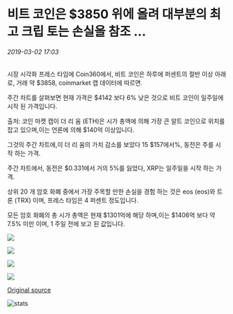# 비트 코인은 $3850 위에 올려 대부분의 최고 크립 토는 손실을 참조 ...

###### 2019-03-02 17:03

시장 시각화 프레스 타임에 Coin360에서, 비트 코인은 하루에 퍼센트의 절반 이상 아래로, 거래 약 $3858, coinmarket 캡 데이터에 따르면.

주간 차트를 살펴보면 현재 가격은 $4142 보다 6% 낮은 것으로 비트 코인이 일주일에 시작 된 가격입니다.

출처: 코인 마켓 캡이 더 리 움 (ETH)은 시가 총액에 의해 가장 큰 알트 코인으로 위치를 잡고 있으며,이는 언론에 의해 $140억 이상입니다.

그것의 주간 차트에,이 더 리 움의 가치 감소를 보았다 15 $157에서%, 동전은 주를 시작 하는 가격.

주간 차트에서, 동전은 $0.331에서 거의 5%를 잃었다, XRP는 일주일을 시작 하는 가격.

상위 20 개 암호 화폐 중에서 가장 주목할 만한 손실을 경험 하는 것은 eos (eos)와 트 론 (TRX) 이며, 프레스 타임은 4 퍼센트 정도입니다.

모든 암호 화폐의 총 시가 총액은 현재 $1301억에 해당 하며,이는 $1406억 보다 약 7.5% 미만 이며, 1 주일 전에 보고 된 값입니다.

![](https://s3.cointelegraph.com/storage/uploads/view/39063b59791adfa45c10afc89fedc9a3.png)

![](https://s3.cointelegraph.com/storage/uploads/view/8cc60172e63ae64986d855c70827a45c.png)

![](https://s3.cointelegraph.com/storage/uploads/view/eb2123539430fbecd21b620dae111fd8.png)

![](https://s3.cointelegraph.com/storage/uploads/view/1ad7e0b3ccdb0d1ea64f9a0104b449a9.png)

[Original source](https://cointelegraph.com/news/bitcoin-hovers-over-3-850-as-most-top-cryptos-see-losses)

![stats](https://c.statcounter.com/11760860/0/a89fa40b/1/ "stats")